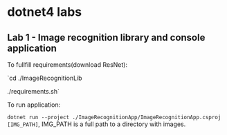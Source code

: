 # dotnet4 labs

## Lab 1 - Image recognition library and console application
To fullfill requirements(download ResNet):  

`cd ./ImageRecognitionLib  

./requirements.sh`  

To run application:  

`dotnet run --project ./ImageRecognitionApp/ImageRecognitionApp.csproj [IMG_PATH]`, IMG_PATH is a full path to a directory with images. 
